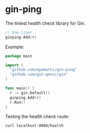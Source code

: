 # gin-ping

The tiniest health check library for Gin.

```go
// One-liner
ginping.Add(r)
```

Example:

```go
package main

import (
  "github.com/epomatti/gin-ping"
  "github.com/gin-gonic/gin"
)

func main() {
  r := gin.Default()
  ginping.Add(r)
  r.Run()
}
```

Testing the health check route:

```sh
curl localhost:8080/health
```

